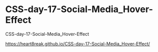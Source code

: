 # CSS-day-17-Social-Media_Hover-Effect
CSS-day-17-Social-Media_Hover-Effect


https://heart8reak.github.io/CSS-day-17-Social-Media_Hover-Effect/
